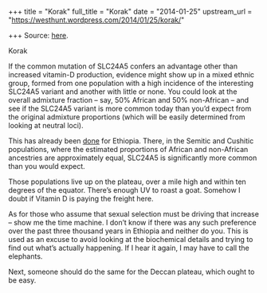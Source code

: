 +++
title = "Korak"
full_title = "Korak"
date = "2014-01-25"
upstream_url = "https://westhunt.wordpress.com/2014/01/25/korak/"

+++
Source: [here](https://westhunt.wordpress.com/2014/01/25/korak/).

Korak

If the common mutation of SLC24A5 confers an advantage other than
increased vitamin-D production, evidence might show up in a mixed ethnic
group, formed from one population with a high incidence of the
interesting SLC24A5 variant and another with little or none. You could
look at the overall admixture fraction – say, 50% African and 50%
non-African – and see if the SLC24A5 variant is more common today than
you’d expect from the original admixture proportions (which will be
easily determined from looking at neutral loci).

This has already been
[done](http://www.sciencedirect.com/science/article/pii/S0002929712002716)
for Ethiopia. There, in the Semitic and Cushitic populations, where the
estimated proportions of African and non-African ancestries are
approximately equal, SLC24A5 is significantly more common than you would
expect.

Those populations live up on the plateau, over a mile high and within
ten degrees of the equator. There’s enough UV to roast a goat. Somehow
I doubt if Vitamin D is paying the freight here.

As for those who assume that sexual selection must be driving that
increase – show me the time machine. I don’t know if there was any such
preference over the past three thousand years in Ethiopia and neither do
you. This is used as an excuse to avoid looking at the biochemical
details and trying to find out what’s actually happening. If I hear it
again, I may have to call the elephants.

Next, someone should do the same for the Deccan plateau, which ought to
be easy.

